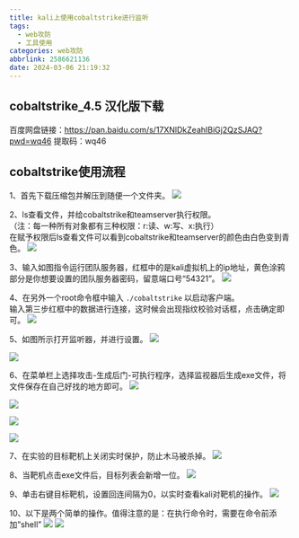 ```yaml
---
title: kali上使用cobaltstrike进行监听
tags:
  - web攻防
  - 工具使用
categories: web攻防
abbrlink: 2586621136
date: 2024-03-06 21:19:32
---
```


## cobaltstrike_4.5 汉化版下载

百度网盘链接：https://pan.baidu.com/s/17XNlDkZeahIBiGj2QzSJAQ?pwd=wq46 
提取码：wq46

<!--more-->

## cobaltstrike使用流程

1、首先下载压缩包并解压到随便一个文件夹。
![](kali_cobaltstrike/0.png)
<br>

2、ls查看文件，并给cobaltstrike和teamserver执行权限。  
（注：每一种所有对象都有三种权限：r:读、w:写、x:执行）  
在赋予权限后ls查看文件可以看到cobaltstrike和teamserver的颜色由白色变到青色。
![](kali_cobaltstrike/1.png)
<br>

3、输入如图指令运行团队服务器，红框中的是kali虚拟机上的ip地址，黄色涂鸦部分是你想要设置的团队服务器密码，留意端口号“54321”。
![](kali_cobaltstrike/2.png)
<br>

4、在另外一个root命令框中输入 `./cobaltstrike` 以启动客户端。  
输入第三步红框中的数据进行连接，这时候会出现指纹校验对话框，点击确定即可。
![](kali_cobaltstrike/3.png)
<br>

5、如图所示打开监听器，并进行设置。
![](kali_cobaltstrike/4.png)

![](kali_cobaltstrike/5.png)
<br>

6、在菜单栏上选择攻击-生成后门-可执行程序，选择监视器后生成exe文件，将文件保存在自己好找的地方即可。
![](kali_cobaltstrike/6.png)

![](kali_cobaltstrike/7.png)

![](kali_cobaltstrike/8.png)

![](kali_cobaltstrike/9.png)
<br>

7、在实验的目标靶机上关闭实时保护，防止木马被杀掉。
![](kali_cobaltstrike/10.png)
<br>

8、当靶机点击exe文件后，目标列表会新增一位。
![](kali_cobaltstrike/11.png)
<br>

9、单击右键目标靶机，设置回连间隔为0，以实时查看kali对靶机的操作。
![](kali_cobaltstrike/12.png)
<br>

10、以下是两个简单的操作。值得注意的是：在执行命令时，需要在命令前添加”shell”
![](kali_cobaltstrike/13.png)
![](kali_cobaltstrike/14.png)
